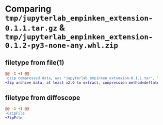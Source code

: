 # Comparing `tmp/jupyterlab_empinken_extension-0.1.1.tar.gz` & `tmp/jupyterlab_empinken_extension-0.1.2-py3-none-any.whl.zip`

## filetype from file(1)

```diff
@@ -1 +1 @@
-gzip compressed data, was "jupyterlab_empinken_extension-0.1.1.tar", last modified: Thu Apr 14 12:23:10 2022, max compression
+Zip archive data, at least v2.0 to extract, compression method=deflate
```

## filetype from diffoscope

```diff
@@ -1 +1 @@
-GzipFile
+ZipFile
```

